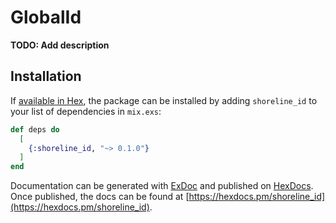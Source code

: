 # GlobalId

**TODO: Add description**

## Installation

If [available in Hex](https://hex.pm/docs/publish), the package can be installed
by adding `shoreline_id` to your list of dependencies in `mix.exs`:

```elixir
def deps do
  [
    {:shoreline_id, "~> 0.1.0"}
  ]
end
```

Documentation can be generated with [ExDoc](https://github.com/elixir-lang/ex_doc)
and published on [HexDocs](https://hexdocs.pm). Once published, the docs can
be found at [https://hexdocs.pm/shoreline_id](https://hexdocs.pm/shoreline_id).

